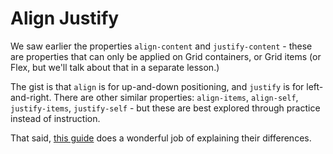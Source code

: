 # Align Justify

We saw earlier the properties `align-content` and `justify-content` - these are properties that can only be applied on Grid containers, or Grid items (or Flex, but we'll talk about that in a separate lesson.)

  

The gist is that `align` is for up-and-down positioning, and `justify` is for left-and-right. There are other similar properties: `align-items`, `align-self`, `justify-items`, `justify-self` - but these are best explored through practice instead of instruction.

  

That said, [this guide](https://developer.mozilla.org/en-US/docs/Web/CSS/text-align) does a wonderful job of explaining their differences.